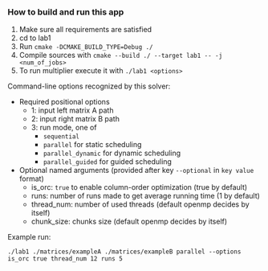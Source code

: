 ### How to build and run this app

1. Make sure all requirements are satisfied
2. cd to lab1
3. Run `cmake -DCMAKE_BUILD_TYPE=Debug ./`
4. Compile sources with `cmake --build ./ --target lab1 -- -j <num_of_jobs>`
5. To run multiplier execute it with `./lab1 <options>`

Command-line options recognized by this solver:
* Required positional options
  - 1: input left matrix A path
  - 2: input right matrix B path
  - 3: run mode, one of
     - `sequential`
     - `parallel` for static scheduling
     - `parallel_dynamic` for dynamic scheduling
     - `parallel_guided` for guided scheduling
* Optional named arguments (provided after key `--optional` in `key value` format)
  - is_orc: `true` to enable column-order optimization (true by default)
  - runs: number of runs made to get average running time (1 by default)
  - thread_num: number of used threads (default openmp decides by itself)
  - chunk_size: chunks size (default openmp decides by itself)
  
Example run:

`./lab1 ./matrices/exampleA ./matrices/exampleB parallel --options is_orc true thread_num 12 runs 5`